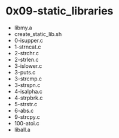 # 0x09-static_libraries
- libmy.a
- create_static_lib.sh
- 0-isupper.c
- 1-strncat.c
- 2-strchr.c
- 2-strlen.c
- 3-islower.c
- 3-puts.c
- 3-strcmp.c
- 3-strspn.c
- 4-isalpha.c
- 4-strpbrk.c
- 5-strstr.c
- 6-abs.c
- 9-strcpy.c
- 100-atoi.c
- liball.a
